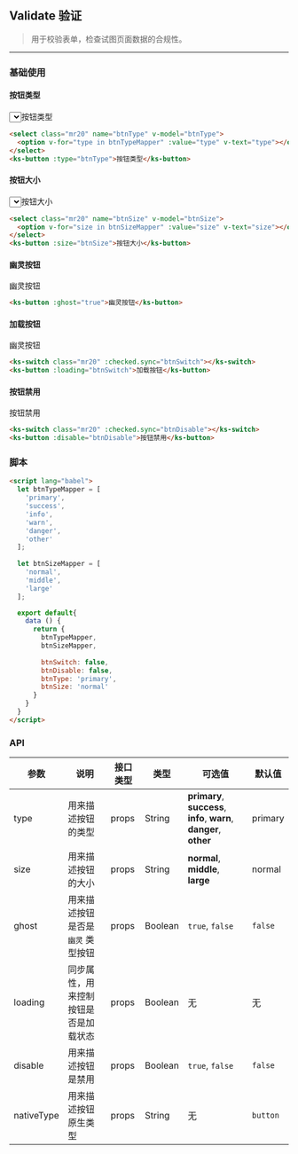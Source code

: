 ## Validate 验证

> 用于校验表单，检查试图页面数据的合规性。

---

### 基础使用

#### 按钮类型

<select class="mr20" name="btnType" v-model="btnType">
  <option v-for="type in btnTypeMapper" :value="type" v-text="type"></option>
</select><ks-button :type="btnType">按钮类型</ks-button>

```html
<select class="mr20" name="btnType" v-model="btnType">
  <option v-for="type in btnTypeMapper" :value="type" v-text="type"></option>
</select>
<ks-button :type="btnType">按钮类型</ks-button>
```

#### 按钮大小

<select class="mr20" name="btnSize" v-model="btnSize">
  <option v-for="size in btnSizeMapper" :value="size" v-text="size"></option>
</select><ks-button :size="btnSize">按钮大小</ks-button>

```html
<select class="mr20" name="btnSize" v-model="btnSize">
  <option v-for="size in btnSizeMapper" :value="size" v-text="size"></option>
</select>
<ks-button :size="btnSize">按钮大小</ks-button>
```

#### 幽灵按钮

<ks-button :ghost="true">幽灵按钮</ks-button>

```html
<ks-button :ghost="true">幽灵按钮</ks-button>
```

#### 加载按钮

<ks-switch class="mr20" :checked.sync="btnSwitch"></ks-switch><ks-button :loading="btnSwitch">幽灵按钮</ks-button>

```html
<ks-switch class="mr20" :checked.sync="btnSwitch"></ks-switch>
<ks-button :loading="btnSwitch">加载按钮</ks-button>
```

#### 按钮禁用

<ks-switch class="mr20" :checked.sync="btnDisable"></ks-switch><ks-button :disable="btnDisable">按钮禁用</ks-button>

```html
<ks-switch class="mr20" :checked.sync="btnDisable"></ks-switch>
<ks-button :disable="btnDisable">按钮禁用</ks-button>
```

<script lang="babel">
  let btnTypeMapper = [
    'primary',
    'success',
    'info',
    'warn',
    'danger',
    'other'
  ];
  
  let btnSizeMapper = [
    'normal',
    'middle',
    'large'
  ]

  export default{
    data () {
      return {
        btnTypeMapper,
        btnSizeMapper,
        
        btnSwitch: false,
        btnDisable: false,
        btnType: 'primary',
        btnSize: 'normal'
      }
    }
  }
</script>

### 脚本

```html
<script lang="babel">
  let btnTypeMapper = [
    'primary',
    'success',
    'info',
    'warn',
    'danger',
    'other'
  ];
  
  let btnSizeMapper = [
    'normal',
    'middle',
    'large'
  ];

  export default{
    data () {
      return {
        btnTypeMapper,
        btnSizeMapper,
        
        btnSwitch: false,
        btnDisable: false,
        btnType: 'primary',
        btnSize: 'normal'
      }
    }
  }
</script>
```
### API
| 参数 | 说明 | 接口类型 | 类型 | 可选值 | 默认值 |
|------|-------|----------|---------|-------|--------|
| type | 用来描述按钮的类型 | props | String | **primary**, **success**, **info**, **warn**, **danger**, **other**| primary |
| size | 用来描述按钮的大小 | props | String | **normal**, **middle**, **large** | normal |
| ghost | 用来描述按钮是否是 `幽灵` 类型按钮 | props | Boolean | `true`, `false` | `false` |
| loading | 同步属性，用来控制按钮是否是加载状态 | props | Boolean | 无 | 无 |
| disable | 用来描述按钮是禁用 | props  | Boolean | `true`, `false` | `false` |
| nativeType | 用来描述按钮原生类型 | props | String | 无 | `button` |
